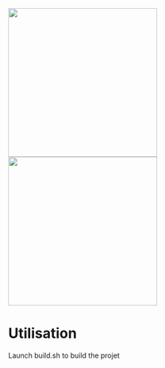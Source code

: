 <img src="./data/exemple_image.ppm" width="300">

<img src="./data/exemple_image2.ppm" width="300">

# Utilisation

Launch build.sh to build the projet
